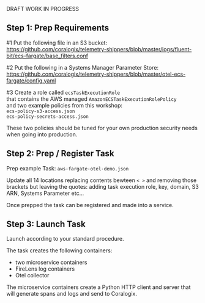 DRAFT WORK IN PROGRESS

## Step 1: Prep Requirements  
  
#1 Put the following file in an S3 bucket:  
https://github.com/coralogix/telemetry-shippers/blob/master/logs/fluent-bit/ecs-fargate/base_filters.conf  
  
#2 Put the following in a Systems Manager Parameter Store:  
https://github.com/coralogix/telemetry-shippers/blob/master/otel-ecs-fargate/config.yaml  

#3 Create a role called `ecsTaskExecutionRole`  
that contains the AWS managed `AmazonECSTaskExecutionRolePolicy`  
and two example policies from this workshop:  
`ecs-policy-s3-access.json`  
`ecs-policy-secrets-access.json`  

These two policies should be tuned for your own production security needs when going into production.  

## Step 2: Prep / Register Task   

Prep example Task: `aws-fargate-otel-demo.json` 

Update all 14 locations replacing contents bewteen `< >` and removing those brackets but leaving the quotes: adding task execution role, key, domain, S3 ARN, Systems Parameter etc...  

Once prepped the task can be registered and made into a service.  

 ## Step 3: Launch Task

 Launch according to your standard procedure.  

The task creates the following containers:  
* two microservice containers  
* FireLens log containers  
* Otel collector  

The microservice containers create a Python HTTP client and server that will generate spans and logs and send to Coralogix.  